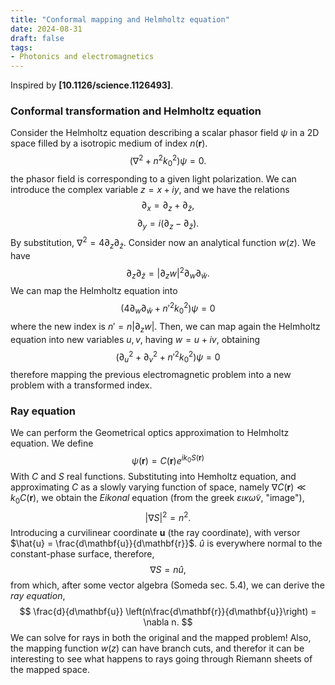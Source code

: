 ```yaml
---
title: "Conformal mapping and Helmholtz equation"
date: 2024-08-31
draft: false
tags: 
- Photonics and electromagnetics
---
```


Inspired by __[10.1126/science.1126493]__.

### Conformal transformation and Helmholtz equation
Consider the Helmholtz equation describing a scalar phasor field $\psi$ in a 2D space filled by a isotropic medium of index $n(\mathbf{r})$.
$$
(\nabla^2 + n^2k_0^2)\psi = 0.
$$
the phasor field is corresponding to a given light polarization.
We can introduce the complex variable $z=x+iy$, and we have the relations
$$
\partial_x = \partial_z+\partial_{\bar{z}},
$$
$$
\partial_y = i\left(\partial_z-\partial_{\bar{z}}\right).
$$
By substitution, $\nabla^2 = 4\partial_z\partial_{\bar{z}}$.
Consider now an analytical function $w(z)$. We have 
$$
\partial_z\partial_{\bar{z}} = \left|\partial_z w\right|^2 \partial_w\partial_{\bar{w}}.
$$
We can map the Helmholtz equation into
$$
(4\partial_w\partial_{\bar{w}} + n'^2k_0^2)\psi = 0
$$
where the new index is $n' = n |\partial_z w|$.
Then, we can map again the Helmholtz equation into new variables $u, v$, having $w=u+iv$, obtaining
$$
(\partial_u^2+\partial_v^2 + n'^2k_0^2)\psi = 0
$$
therefore mapping the previous electromagnetic problem into a new problem with a transformed index.

### Ray equation
We can perform the Geometrical optics approximation to Helmholtz equation. We define 
$$
\psi(\mathbf{r}) = C(\mathbf{r})e^{ik_0S(\mathbf{r})}
$$
With $C$ and $S$ real functions.
Substituting into Hemholtz equation, and approximating $C$ as a slowly varying function of space, namely $\nabla C(\mathbf{r})\ll k_0 C(\mathbf{r})$, we obtain the *Eikonal* equation (from the greek $\varepsilon \iota \kappa \tilde{\omega}\nu$, "image"),
$$
|\nabla S|^2 = n^2.
$$
Introducing a curvilinear coordinate $\mathbf{u}$ (the ray coordinate), with versor $\hat{u} = \frac{d\mathbf{u}}{d\mathbf{r}}$. $\hat{u}$ is everywhere normal to the constant-phase surface, therefore, 
$$
\nabla S = n \hat{u},
$$
from which, after some vector algebra (Someda sec. 5.4), we can derive the *ray equation*,
$$
\frac{d}{d\mathbf{u}} \left(n\frac{d\mathbf{r}}{d\mathbf{u}}\right) = \nabla n.
$$
We can solve for rays in both the original and the mapped problem! Also, the mapping function $w(z)$ can have branch cuts, and therefor it can be interesting to see what happens to rays going through Riemann sheets of the mapped space.